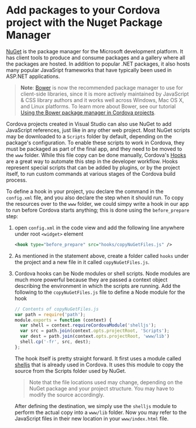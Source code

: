 <properties pageTitle="Add packages to your Cordova project with the Nuget Package Manager"
  description="This is an article on nuget tutorial"
  services=""
  documentationCenter=""
  authors="panarasi" />

# Add packages to your Cordova project with the Nuget Package Manager

[NuGet](https://www.nuget.org/) is the package manager for the Microsoft development platform. It has client tools to produce and consume packages and a gallery where all the packages are hosted. In addition to popular .NET packages, it also hosts many popular JavaSript frameworks that have typically been used in ASP.NET applications.

>**Note**: [Bower](http://www.bower.io) is now the recommended package manager to use for client-side libraries, since it is more actively maintained by JavaScript & CSS library authors and it works well across Windows, Mac OS X, and Linux platforms. To learn more about Bower, see our tutorial [Using the Bower package manager in Cordova projects](./tutorial-using-bower.md).

Cordova projects created in Visual Studio can also use NuGet to add JavaScript references, just like in any other web project. Most NuGet scripts may be downloaded to a `Scripts` folder by default, depending on the package's configuration. To enable these scripts to work in Cordova, they must be packaged as part of the final app, and they need to be moved to the `www` folder. While this file copy can be done manually, Cordova's [Hooks](http://cordova.apache.org/docs/en/edge/guide_appdev_hooks_index.md.html) are a great way to automate this step in the developer workflow. Hooks represent special scripts that can be added by plugins, or by the project itself, to run custom commands at various stages of the Cordova build process.

To define a hook in your project, you declare the command in the `config.xml` file, and you also declare the step when it should run.
To copy the resources over to the `www` folder, we could simpy write a hook in our app to run before Cordova starts anything; this is done using the `before_prepare` step:

1. open `config.xml` in the code view and add the following line anywhere under root `<widget>` element

    ```XML
    <hook type="before_prepare" src="hooks/copyNuGetFiles.js" />
    ```

2. As mentioned in the statement above, create a folder called `hooks` under the project and a new file in it called `copyNuGetFiles.js`.
3. Cordova hooks can be Node modules or shell scripts. Node modules are much more powerful because they are passed a context object describing the environment in which the scripts are running. Add the following to the `copyNuGetFiles.js` file to define a Node module for the hook

    ```JavaScript
    // Contents of copyNuGetFiles.js
    var path = require('path');
    module.exports = function (context) {
      var shell = context.requireCordovaModule('shelljs');
      var src = path.join(context.opts.projectRoot, 'Scripts');
      var dest = path.join(context.opts.projectRoot, 'www/lib')
      shell.cp('-fr', src, dest);
    };

    ```

    The hook itself is pretty straight forward. It first uses a module called [shelljs](https://www.npmjs.com/package/shelljs) that is already used in Cordova. It uses this module to copy the source from the Scripts folder used by NuGet.

    > Note that the file locations used may change, depending on the NuGet package and your project structure. You may have to modify the source accordingly.

    After defining the destination, we simply use the `shelljs` module to perform the actual copy into a `www/lib` folder. Now you may refer to the JavaScript files in their new location in your `www/index.html` file.
